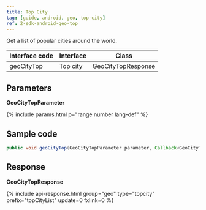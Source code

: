 ```yaml
---
title: Top City
tag: [guide, android, geo, top-city]
ref: 2-sdk-android-geo-top
---
```


Get a list of popular cities around the world.

| Interface code| Interface  | Class |
| ------------ | ------------- | ------- |
| geoCityTop| Top city  | GeoCityTopResponse |

## Parameters

**GeoCityTopParameter**

{% include params.html p="range number lang-def" %}

## Sample code

```java
public void geoCityTop(GeoCityTopParameter parameter, Callback<GeoCityTopResponse> callback);
```

## Response

**GeoCityTopResponse**

{% include api-response.html group="geo" type="topcity"  prefix="topCityList" update=0 fxlink=0 %}

<!-- | Property | Description | Example |
| --------------- | -------- | ------------------------ |
| getCode | See [Status Code](/en/docs/resource/status-code/) | 200 |
| getTopCityList | City data | List&lt;Location&gt; |
| getRefer | Reference data, includes data source, statements and license | Refer |


**Refer**

| Property | Description  |  Type |  Example  |
| ---------- | ----------- | ------------------ | ------------ |
| getSources | Data source and other statements  | List&lt;String&gt; | QWeather     |
| getLicense | Data license     | List&lt;String&gt; | QWeather Developers License |


**Location Basic Information**

| Property | Description | Example |
| ------------ | ------------- | ------------- |
| getName | Location Name | Zhuozi |
| getId | Location ID | 101080402 |
| getLon | Longitude of the location | 112.577702 |
| getLat | Latitude of the location| 40.89576 |
| getAdm2 | Name of the superior administrative division of the location | Ulan Qab |
| getAdm1 | The first-level administrative region of the location | Inner Mongolia |
| getCountry | Country name of the location | China |
| getTz | Location [Timezone](/en/docs/resource/glossary/#timezone) | Asia/Shanghai |
| getUtcOffset | The number of hours offset between local time and UTC time, refer to [UTC-Offset](/en/docs/resource/glossary/#utc-offset) | +08:00 |
| getIsDst | Is the location currently observing Daylight Saving time<br />`1` in daylight saving time <br /> `0` not in daylight saving time | 0 |
| getType | Type of the location | city |
| getRank | [Location Rank](/en/docs/resource/glossary/#rank) | 10 |
| getFxLink | Responsive web page of this location, easy to embed in your website or APP | https://www.qweather.com/weather/zhuozi-101080402.html | -->
